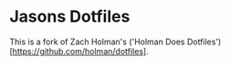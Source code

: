# Jasons Dotfiles

This is a fork of Zach Holman's ('Holman Does Dotfiles')[https://github.com/holman/dotfiles].

